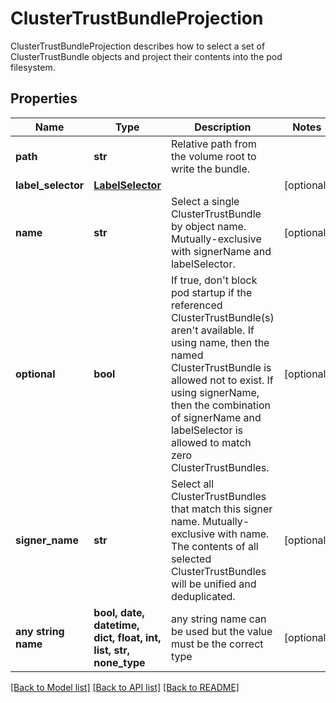 # ClusterTrustBundleProjection

ClusterTrustBundleProjection describes how to select a set of ClusterTrustBundle objects and project their contents into the pod filesystem.

## Properties
Name | Type | Description | Notes
------------ | ------------- | ------------- | -------------
**path** | **str** | Relative path from the volume root to write the bundle. | 
**label_selector** | [**LabelSelector**](LabelSelector.md) |  | [optional] 
**name** | **str** | Select a single ClusterTrustBundle by object name.  Mutually-exclusive with signerName and labelSelector. | [optional] 
**optional** | **bool** | If true, don&#39;t block pod startup if the referenced ClusterTrustBundle(s) aren&#39;t available.  If using name, then the named ClusterTrustBundle is allowed not to exist.  If using signerName, then the combination of signerName and labelSelector is allowed to match zero ClusterTrustBundles. | [optional] 
**signer_name** | **str** | Select all ClusterTrustBundles that match this signer name. Mutually-exclusive with name.  The contents of all selected ClusterTrustBundles will be unified and deduplicated. | [optional] 
**any string name** | **bool, date, datetime, dict, float, int, list, str, none_type** | any string name can be used but the value must be the correct type | [optional]

[[Back to Model list]](../README.md#documentation-for-models) [[Back to API list]](../README.md#documentation-for-api-endpoints) [[Back to README]](../README.md)



